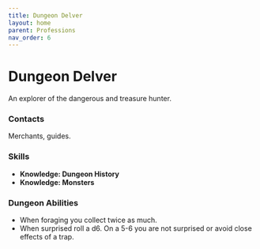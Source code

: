 ```yaml
---
title: Dungeon Delver
layout: home
parent: Professions
nav_order: 6
---
```


# Dungeon Delver
An explorer of the dangerous and treasure hunter.

### Contacts
Merchants, guides.

### Skills
*  **Knowledge: Dungeon History**
*  **Knowledge: Monsters**

### Dungeon Abilities
*  When foraging you collect twice as much.
*  When surprised roll a d6.  On a 5-6 you are not surprised or avoid close effects of a trap.